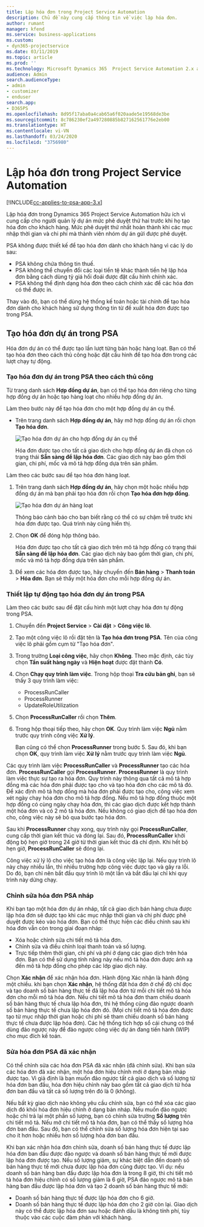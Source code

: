 ```yaml
---
title: Lập hóa đơn trong Project Service Automation
description: Chủ đề này cung cấp thông tin về việc lập hóa đơn.
author: rumant
manager: kfend
ms.service: business-applications
ms.custom:
- dyn365-projectservice
ms.date: 03/11/2019
ms.topic: article
ms.prod: ''
ms.technology: Microsoft Dynamics 365  Project Service Automation 2.x and 3.x
audience: Admin
search.audienceType:
- admin
- customizer
- enduser
search.app:
- D365PS
ms.openlocfilehash: 8d95f17aba0a4cab65a6f020aade5e19568de3be
ms.sourcegitcommit: 8c786230ef2a497280885b827162561776e2eb00
ms.translationtype: HT
ms.contentlocale: vi-VN
ms.lasthandoff: 03/24/2020
ms.locfileid: "3756980"
---
```

# <a name="invoicing-in-project-service-automation"></a>Lập hóa đơn trong Project Service Automation

[!INCLUDE[cc-applies-to-psa-app-3.x](../includes/cc-applies-to-psa-app-3x.md)]

Lập hóa đơn trong Dynamics 365 Project Service Automation hữu ích vì cung cấp cho người quản lý dự án mức phê duyệt thứ hai trước khi họ tạo hóa đơn cho khách hàng. Mức phê duyệt thứ nhất hoàn thành khi các mục nhập thời gian và chi phí mà thành viên nhóm dự án gửi được phê duyệt.

PSA không được thiết kế để tạo hóa đơn dành cho khách hàng vì các lý do sau:

- PSA không chứa thông tin thuế.
- PSA không thể chuyển đổi các loại tiền tệ khác thành tiền hệ lập hóa đơn bằng cách dùng tỷ giá hối đoái được đặt cấu hình chính xác.
- PSA không thể định dạng hóa đơn theo cách chính xác để các hóa đơn có thể được in.

Thay vào đó, bạn có thể dùng hệ thống kế toán hoặc tài chính để tạo hóa đơn dành cho khách hàng sử dụng thông tin từ đề xuất hóa đơn được tạo trong PSA.

## <a name="creating-project-invoices-in-psa"></a>Tạo hóa đơn dự án trong PSA

Hóa đơn dự án có thể được tạo lần lượt từng bản hoặc hàng loạt. Bạn có thể tạo hóa đơn theo cách thủ công hoặc đặt cấu hình để tạo hóa đơn trong các lượt chạy tự động.

### <a name="manually-create-project-invoices-in-psa"></a>Tạo hóa đơn dự án trong PSA theo cách thủ công

Từ trang danh sách **Hợp đồng dự án**, bạn có thể tạo hóa đơn riêng cho từng hợp đồng dự án hoặc tạo hàng loạt cho nhiều hợp đồng dự án.

Làm theo bước này để tạo hóa đơn cho một hợp đồng dự án cụ thể.

- Trên trang danh sách **Hợp đồng dự án**, hãy mở hợp đồng dự án rồi chọn **Tạo hóa đơn**.

    ![Tạo hóa đơn dự án cho hợp đồng dự án cụ thể](media/CreateProjectInvoicesOneByOne.png)

    Hóa đơn được tạo cho tất cả giao dịch cho hợp đồng dự án đã chọn có trạng thái **Sẵn sàng để lập hóa đơn**. Các giao dịch này bao gồm thời gian, chi phí, mốc và mô tả hợp đồng dựa trên sản phẩm.

Làm theo các bước sau để tạo hóa đơn hàng loạt.

1. Trên trang danh sách **Hợp đồng dự án**, hãy chọn một hoặc nhiều hợp đồng dự án mà bạn phải tạo hóa đơn rồi chọn **Tạo hóa đơn hợp đồng**.

    ![Tạo hóa đơn dự án hàng loạt](media/CreateProjectInvoicesBulk.png)

    Thông báo cảnh báo cho bạn biết rằng có thể có sự chậm trễ trước khi hóa đơn được tạo. Quá trình này cũng hiển thị.

2. Chọn **OK** để đóng hộp thông báo.

    Hóa đơn được tạo cho tất cả giao dịch trên mô tả hợp đồng có trạng thái **Sẵn sàng để lập hóa đơn**. Các giao dịch này bao gồm thời gian, chi phí, mốc và mô tả hợp đồng dựa trên sản phẩm.

3. Để xem các hóa đơn được tạo, hãy chuyển đến **Bán hàng** \> **Thanh toán** \> **Hóa đơn**. Bạn sẽ thấy một hóa đơn cho mỗi hợp đồng dự án.

### <a name="set-up-automated-creation-of-project-invoices-in-psa"></a>Thiết lập tự động tạo hóa đơn dự án trong PSA

Làm theo các bước sau để đặt cấu hình một lượt chạy hóa đơn tự động trong PSA.

1. Chuyển đến **Project Service** \> **Cài đặt** \> **Công việc lô**.
2. Tạo một công việc lô rồi đặt tên là **Tạo hóa đơn trong PSA**. Tên của công việc lô phải gồm cụm từ "Tạo hóa đơn".
3. Trong trường **Loại công việc**, hãy chọn **Không**. Theo mặc định, các tùy chọn **Tần suất hàng ngày** và **Hiện hoạt** được đặt thành **Có**.
4. Chọn **Chạy quy trình làm việc**. Trong hộp thoại **Tra cứu bản ghi**, bạn sẽ thấy 3 quy trình làm việc:

    - ProcessRunCaller
    - ProcessRunner
    - UpdateRoleUtilization

5. Chọn **ProcessRunCaller** rồi chọn **Thêm**.
6. Trong hộp thoại tiếp theo, hãy chọn **OK**. Quy trình làm việc **Ngủ** nằm trước quy trình công việc **Xử lý**.

    Bạn cũng có thể chọn **ProcessRunner** trong bước 5. Sau đó, khi bạn chọn **OK**, quy trình làm việc **Xử lý** nằm trước quy trình làm việc **Ngủ**.

Các quy trình làm việc **ProcessRunCaller** và **ProcessRunner** tạo các hóa đơn. **ProcessRunCaller** gọi **ProcessRunner**. **ProcessRunner** là quy trình làm việc thực sự tạo ra hóa đơn. Quy trình này thông qua tất cả mô tả hợp đồng mà các hóa đơn phải được tạo cho và tạo hóa đơn cho các mô tả đó. Để xác định mô tả hợp đồng mà hóa đơn phải được tạo cho, công việc xem xét ngày chạy hóa đơn cho mô tả hợp đồng. Nếu mô tả hợp đồng thuộc một hợp đồng có cùng ngày chạy hóa đơn, thì các giao dịch được kết hợp thành một hóa đơn và có 2 mô tả hóa đơn. Nếu không có giao dịch để tạo hóa đơn cho, công việc này sẽ bỏ qua bước tạo hóa đơn.

Sau khi **ProcessRunner** chạy xong, quy trình này gọi **ProcessRunCaller**, cung cấp thời gian kết thúc và đóng lại. Sau đó, **ProcessRunCaller** khởi động bộ hẹn giờ trong 24 giờ từ thời gian kết thúc đã chỉ định. Khi hết bộ hẹn giờ, **ProcessRunCaller** sẽ đóng lại.

Công việc xử lý lô cho việc tạo hóa đơn là công việc lặp lại. Nếu quy trình lô này chạy nhiều lần, thì nhiều trường hợp công việc được tạo và gây ra lỗi. Do đó, bạn chỉ nên bắt đầu quy trình lô một lần và bắt đầu lại chỉ khi quy trình này dừng chạy.
 
### <a name="edit-a-draft-psa-invoice"></a>Chỉnh sửa hóa đơn PSA nháp

Khi bạn tạo một hóa đơn dự án nháp, tất cả giao dịch bán hàng chưa được lập hóa đơn sẽ được tạo khi các mục nhập thời gian và chi phí được phê duyệt được kéo vào hóa đơn. Bạn có thể thực hiện các điều chỉnh sau khi hóa đơn vẫn còn trong giai đoạn nháp:

- Xóa hoặc chỉnh sửa chi tiết mô tả hóa đơn.
- Chỉnh sửa và điều chỉnh loại thanh toán và số lượng.
- Trực tiếp thêm thời gian, chi phí và phí ở dạng các giao dịch trên hóa đơn. Bạn có thể sử dụng tính năng này nếu mô tả hóa đơn được ánh xạ đến mô tả hợp đồng cho phép các lớp giao dịch này.

Chọn **Xác nhận** để xác nhận hóa đơn. Hành động Xác nhận là hành động một chiều. khi bạn chọn **Xác nhận**, hệ thống đặt hóa đơn ở chế độ chỉ đọc và tạo doanh số bán hàng thực tế đã lập hóa đơn từ mỗi chi tiết mô tả hóa đơn cho mỗi mô tả hóa đơn. Nếu chi tiết mô tả hóa đơn tham chiếu doanh số bán hàng thực tế chưa lập hóa đơn, thì hệ thống cũng đảo ngược doanh số bán hàng thực tế chưa lập hóa đơn đó. (Mọi chi tiết mô tả hóa đơn được tạo từ mục nhập thời gian hoặc chi phí sẽ tham chiếu doanh số bán hàng thực tế chưa được lập hóa đơn). Các hệ thống tích hợp sổ cái chung có thể dùng đảo ngược này để đảo ngược công việc dự án đang tiến hành (WIP) cho mục đích kế toán.

### <a name="correct-a-confirmed-psa-invoice"></a>Sửa hóa đơn PSA đã xác nhận

Có thể chỉnh sửa các hóa đơn PSA đã xác nhận (đã chỉnh sửa). Khi bạn sửa các hóa đơn đã xác nhận, một hóa đơn hiệu chỉnh mới ở dạng bản nháp được tạo. Vì giả định là bạn muốn đảo ngược tất cả giao dịch và số lượng từ hóa đơn ban đầu, hóa đơn hiệu chỉnh này bao gồm tất cả giao dịch từ hóa đơn ban đầu và tất cả số lượng trên đó là 0 (không).

Nếu bất kỳ giao dịch nào không yêu cầu chỉnh sửa, bạn có thể xóa các giao dịch đó khỏi hóa đơn hiệu chỉnh ở dạng bản nháp. Nếu muốn đảo ngược hoặc chỉ trả lại một phần số lượng, bạn có chỉnh sửa trường **Số lượng** trên chi tiết mô tả. Nếu mở chi tiết mô tả hóa đơn, bạn có thể thấy số lượng hóa đơn ban đầu. Sau đó, bạn có thể chỉnh sửa số lượng hóa đơn hiện tại sao cho ít hơn hoặc nhiều hơn số lượng hóa đơn ban đầu.

Khi bạn xác nhận hóa đơn chỉnh sửa, doanh số bán hàng thực tế được lập hóa đơn ban đầu được đảo ngược và doanh số bán hàng thực tế mới được lập hóa đơn được tạo. Nếu số lượng giảm, sự khác biệt dẫn đến doanh số bán hàng thực tế mới chưa được lập hóa đơn cũng được tạo. Ví dụ: nếu doanh số bán hàng ban đầu được lập hóa đơn là trong 8 giờ, thì chi tiết mô tả hóa đơn hiệu chỉnh có số lượng giảm là 6 giờ, PSA đảo ngược mô tả bán hàng ban đầu được lập hóa đơn và tạo 2 doanh số bán hàng thực tế mới:

- Doanh số bán hàng thực tế được lập hóa đơn cho 6 giờ.
- Doanh số bán hàng thực tế được lập hóa đơn cho 2 giờ còn lại. Giao dịch này có thể được lập hóa đơn sau hoặc đánh dấu là không tính phí, tùy thuộc vào các cuộc đàm phán với khách hàng.
